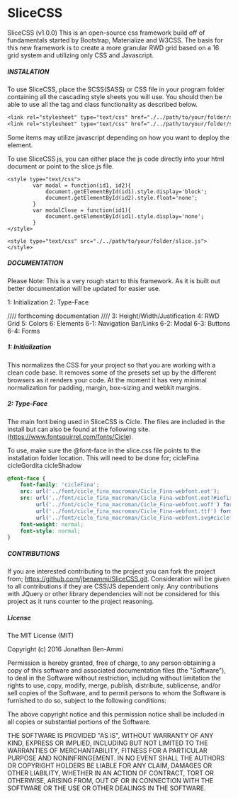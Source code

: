# SliceCSS
SliceCSS
(v1.0.0)
This is an open-source css framework build off of fundamentals started by Bootstrap, Materialize and W3CSS.
The basis for this new framework is to create a more granular RWD grid based on a 16 grid system and utilizing only CSS and Javascript.


##### INSTALATION #####

To use SliceCSS, place the SCSS(SASS) or CSS file in your program folder containing all the cascading style sheets you will use.
You should then be able to use all the tag and class functionality as described below.

``` CSS
<link rel="stylesheet" type="text/css" href="./../path/to/your/folder/slice.css">
<link rel="stylesheet" type="text/css" href="./../path/to/your/folder/slice.scss">

```

Some items may utilize javascript depending on how you want to deploy the element.

To use SliceCSS js, you can either place the js code directly into your html document or point to the slice.js file.

``` JS
<style type="text/css">
		var modal = function(id1, id2){
			document.getElementById(id1).style.display='block';
			document.getElementById(id2).style.float='none';
		}
		var modalClose = function(id1){
			document.getElementById(id1).style.display='none';
		}
</style>
```

``` JS
<style type="text/css" src="./../path/to/your/folder/slice.js"></style>
```


##### DOCUMENTATION #####
Please Note:
This is a very rough start to this framework. As it is built out better documentation will be updated for easier use.

1: Initialization
2: Type-Face

//// forthcoming documentation ////
3: Height/Width/Justification
4: RWD Grid
5: Colors
6: Elements
	6-1: Navigation Bar/Links
	6-2: Modal
	6-3: Buttons
	6-4: Forms


##### 1: Initialization #####

This normalizes the CSS for your project so that you are working with a clean code base. It removes some of the presets set up by the different browsers as it renders your code.
At the moment it has very minimal normalization for padding, margin, box-sizing and webkit margins. 


##### 2: Type-Face #####

The main font being used in SliceCSS is Cicle. The files are included in the install but can also be found at the following site. (https://www.fontsquirrel.com/fonts/Cicle).

To use, make sure the @font-face in the slice.css file points to the installation folder location. This will need to be done for;
cicleFina
cicleGordita
cicleShadow

``` CSS
@font-face {
    font-family: 'cicleFina';
    src: url('../font/cicle_fina_macroman/Cicle_Fina-webfont.eot');
    src: url('../font/cicle_fina_macroman/Cicle_Fina-webfont.eot?#iefix') format('embedded-opentype'),
         url('../font/cicle_fina_macroman/Cicle_Fina-webfont.woff') format('woff'),
         url('../font/cicle_fina_macroman/Cicle_Fina-webfont.ttf') format('truetype'),
         url('../font/cicle_fina_macroman/Cicle_Fina-webfont.svg#ciclefina') format('svg');
    font-weight: normal;
    font-style: normal;
}
```


##### CONTRIBUTIONS #####

If you are interested contributing to the project you can fork the project from;
https://github.com/jbenammi/SliceCSS.git. 
Consideration will be given to all contributions if they are CSS/JS dependent only. Any contributions with JQuery or other library dependencies will not be considered for this project as it runs counter to the project reasoning.

##### License #####

The MIT License (MIT)

Copyright (c) 2016 Jonathan Ben-Ammi

Permission is hereby granted, free of charge, to any person obtaining a copy
of this software and associated documentation files (the "Software"), to deal
in the Software without restriction, including without limitation the rights
to use, copy, modify, merge, publish, distribute, sublicense, and/or sell
copies of the Software, and to permit persons to whom the Software is
furnished to do so, subject to the following conditions:

The above copyright notice and this permission notice shall be included in all
copies or substantial portions of the Software.

THE SOFTWARE IS PROVIDED "AS IS", WITHOUT WARRANTY OF ANY KIND, EXPRESS OR
IMPLIED, INCLUDING BUT NOT LIMITED TO THE WARRANTIES OF MERCHANTABILITY,
FITNESS FOR A PARTICULAR PURPOSE AND NONINFRINGEMENT. IN NO EVENT SHALL THE
AUTHORS OR COPYRIGHT HOLDERS BE LIABLE FOR ANY CLAIM, DAMAGES OR OTHER
LIABILITY, WHETHER IN AN ACTION OF CONTRACT, TORT OR OTHERWISE, ARISING FROM,
OUT OF OR IN CONNECTION WITH THE SOFTWARE OR THE USE OR OTHER DEALINGS IN THE
SOFTWARE.

